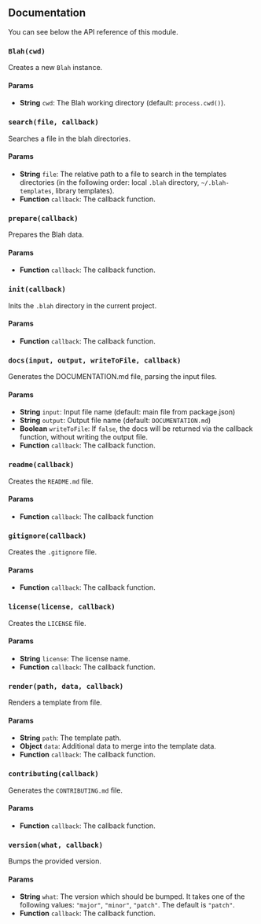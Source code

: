 ## Documentation

You can see below the API reference of this module.

### `Blah(cwd)`
Creates a new `Blah` instance.

#### Params
- **String** `cwd`: The Blah working directory (default: `process.cwd()`).

### `search(file, callback)`
Searches a file in the blah directories.

#### Params
- **String** `file`: The relative path to a file to search in the templates directories (in the following order: local `.blah` directory,
`~/.blah-templates`, library templates).
- **Function** `callback`: The callback function.

### `prepare(callback)`
Prepares the Blah data.

#### Params
- **Function** `callback`: The callback function.

### `init(callback)`
Inits the `.blah` directory in the current project.

#### Params
- **Function** `callback`: The callback function.

### `docs(input, output, writeToFile, callback)`
Generates the DOCUMENTATION.md file, parsing the input files.

#### Params
- **String** `input`: Input file name (default: main file from package.json)
- **String** `output`: Output file name (default: `DOCUMENTATION.md`)
- **Boolean** `writeToFile`: If `false`, the docs will be returned via the callback function, without writing the output file.
- **Function** `callback`: The callback function.

### `readme(callback)`
Creates the `README.md` file.

#### Params
- **Function** `callback`: The callback function

### `gitignore(callback)`
Creates the `.gitignore` file.

#### Params
- **Function** `callback`: The callback function.

### `license(license, callback)`
Creates the `LICENSE` file.

#### Params
- **String** `license`: The license name.
- **Function** `callback`: The callback function.

### `render(path, data, callback)`
Renders a template from file.

#### Params
- **String** `path`: The template path.
- **Object** `data`: Additional data to merge into the template data.
- **Function** `callback`: The callback function.

### `contributing(callback)`
Generates the `CONTRIBUTING.md` file.

#### Params
- **Function** `callback`: The callback function.

### `version(what, callback)`
Bumps the provided version.

#### Params
- **String** `what`: The version which should be bumped. It takes one of the following values: `"major"`, `"minor"`, `"patch"`. The default is `"patch"`.
- **Function** `callback`: The callback function.

